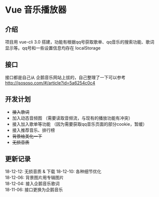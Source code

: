 # Vue 音乐播放器

## 介绍

项目用 vue-cli 3.0 搭建，功能有根据qq号获取歌单、qq音乐的搜索功能、歌词显示等。qq号和一些设置信息均存在 localStorage


## 接口

接口都是自己从 企鹅音乐网站上拔的，自己整理了一下可以参考 http://jsososo.com/#/article?id=5a6254c0c4


## 开发计划

+ ~~接入歌词~~
+ 加入动态音频图 （需要读取音频流，与现有的播放功能有冲突）
+ 接入加入歌单等功能 （因为需要获取qq音乐页面的部分cookie，暂缓）
+ 接入推荐音乐、排行榜
+ ~~背景给美化一下~~
+ ~~无损音质~~

## 更新记录
18-12-12: 无损音质 & 下载
18-12-10: 各种细节优化  
18-12-06: 背景图片用专辑图片  
18-12-04: 接入企鹅音乐歌词  
18-11-06: 接口更换为企鹅音乐  
